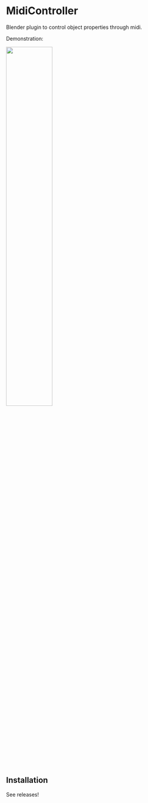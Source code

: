 # MidiController
Blender plugin to control object properties through midi.

Demonstration:


[<img src="https://i.ytimg.com/vi/9Q6a13nlMdg/hq720.jpg" width="50%">](https://youtu.be/9Q6a13nlMdg0)

## Installation

See releases!
